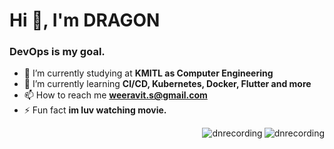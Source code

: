 <h1 align="left">Hi 👋, I'm DRAGON</h1>
<h3 align="left">DevOps is my goal.</h3>

- 🔭 I’m currently studying at **KMITL as Computer Engineering**
- 🌱 I’m currently learning **CI/CD, Kubernetes, Docker, Flutter and more**
- 📫 How to reach me **weeravit.s@gmail.com**  
- ⚡ Fun fact **im luv watching movie.**

<p><img align="right" src="https://github-readme-stats.vercel.app/api/top-langs?username=dnrecording&show_icons=true&locale=en&layout=compact" alt="dnrecording"</p>
<p>&nbsp;<img align="right" src="https://github-readme-stats.vercel.app/api?username=dnrecording&show_icons=true&locale=en" alt="dnrecording" /></p>


